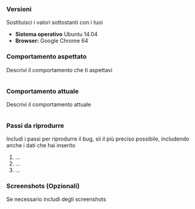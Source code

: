 ### Versioni

Sostituisci i valori sottostanti con i tuoi

- **Sistema operativo** Ubuntu 14.04
- **Browser:** Google Chrome 64


### Comportamento aspettato

Descrivi il comportamento che ti aspettavi

```

```

### Comportamento attuale

Descrivi il comportamento attuale

```

```

### Passi da riprodurre

Includi i passi per riprodurre il bug, sii il più preciso possibile, includendo anche i dati che hai inserito

1. ...
2. ...
3. ...

### Screenshots (Opzionali)

Se necessario includi degli screenshots
